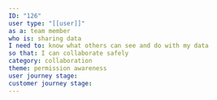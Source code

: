 ```yaml
---
ID: "126"
user type: "[[user]]"
as a: team member
who is: sharing data
I need to: know what others can see and do with my data
so that: I can collaborate safely
category: collaboration
theme: permission awareness
user journey stage:
customer journey stage:
---
```

